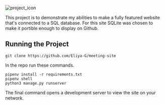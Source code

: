 ![project_icon](https://drive.google.com/uc?export=view&id=1uG-7KOz_EodH9xmv7AzuqIbFsobVBX3e)

This project is to demonstrate my abilities to make a fully featured website that's connected to a SQL database. For this site SQLite was chosen to make it portible enough to display on Github.

## Running the Project

```
git clone https://github.com/Eliya-G/meeting-site
```
In the repo run these commands.

```
pipenv install -r requirements.txt
pipenv shell
python3 manage.py runserver
```
The final command opens a development server to view the site on your network.
